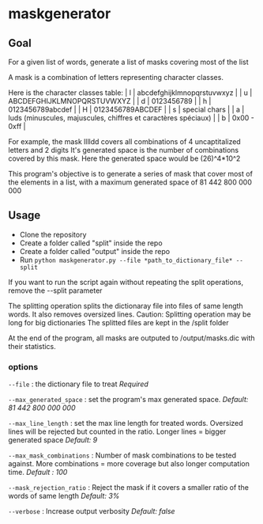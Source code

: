 # maskgenerator

## Goal
For a given list of words, generate a list of masks covering most of the list

A mask is a combination of letters representing character classes.

Here is the character classes table:
| l | abcdefghijklmnopqrstuvwxyz |
| u | ABCDEFGHIJKLMNOPQRSTUVWXYZ |
| d | 0123456789 |
| h | 0123456789abcdef |
| H | 0123456789ABCDEF |
| s | special chars |
| a | luds (minuscules, majuscules, chiffres et caractères spéciaux) |
| b | 0x00 - 0xff |

For example, the mask lllldd covers all combinations of 4 uncaptitalized letters and 2 digits
It's generated space is the number of combinations covered by this mask.
Here the generated space would be (26)^4\*10^2

This program's objective is to generate a series of mask that cover most of the elements in a list,
with a maximum generated space of 81 442 800 000 000

## Usage
- Clone the repository
- Create a folder called "split" inside the repo
- Create a folder called "output" inside the repo
- Run `python maskgenerator.py --file *path_to_dictionary_file* --split`

If you want to run the script again without repeating the split operations, remove the --split parameter

The splitting operation splits the dictionaray file into files of same length words.
It also removes oversized lines.
Caution: Splitting operation may be long for big dictionaries
The splitted files are kept in the /split folder

At the end of the program, all masks are outputed to /output/masks.dic with their statistics.

### options
`--file` : the dictionary file to treat *Required*

`--max_generated_space` : set the program's max generated space. *Default: 81 442 800 000 000*

`--max_line_length` : set the max line length for treated words. Oversized lines will be rejected but counted in the ratio. Longer lines = bigger generated space *Default: 9*

`--max_mask_combinations` : Number of mask combinations to be tested against. More combinations = more coverage but also longer computation time. *Default : 100*

`--mask_rejection_ratio` : Reject the mask if it covers a smaller ratio of the words of same length *Default: 3%*

`--verbose` : Increase output verbosity *Default: false*